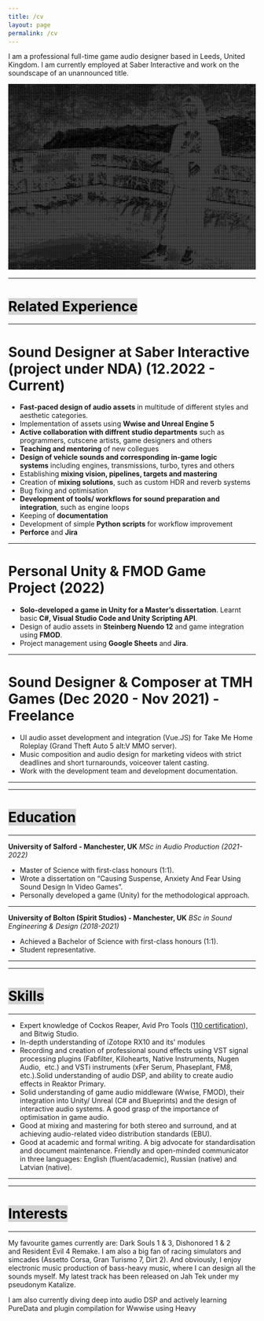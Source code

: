 ```yaml
---
title: /cv
layout: page
permalink: /cv
---
```

I am a professional full-time game audio designer based in Leeds, United Kingdom. I am currently employed at Saber Interactive and work on the soundscape of an unannounced title.


<img src="https://github.com/Katalize/nikitakatilisaudio.dev/blob/main/_media/ascii-art%20(7).jpg?raw=true" alt="Picture Description" width="1000">

<hr class="dotted-line">

<h1><mark style="background-color: lightgrey;">Related Experience</mark> </h1>

<hr class="dotted-line">

# Sound Designer at Saber Interactive (project under NDA) (12.2022 - Current)

*   **Fast-paced design of audio assets** in multitude of different styles and aesthetic categories.
*   Implementation of assets using **Wwise and Unreal Engine 5**
*   **Active collaboration with diffrent studio departments** such as programmers, cutscene artists, game designers and others
*   **Teaching and mentoring** of new collegues
*   **Design of vehicle sounds and corresponding in-game logic systems** including engines, transmissions, turbo, tyres and others
*   Establishing **mixing vision, pipelines, targets and mastering**
*   Creation of **mixing solutions**, such as custom HDR and reverb systems
*   Bug fixing and optimisation
*   **Development of tools/ workflows for sound preparation and integration**, such as engine loops
*   Keeping of **documentation**
*   Development of simple **Python scripts** for workflow improvement
*   **Perforce** and **Jira**

<hr class="dotted-line">

# Personal Unity & FMOD Game Project (2022)

*   **Solo-developed a game in Unity for a Master’s dissertation**. Learnt basic **C#, Visual Studio Code and Unity Scripting API**.
*   Design of audio assets in **Steinberg Nuendo 12** and game integration using **FMOD**.
*   Project management using **Google Sheets** and **Jira**.

<hr class="dotted-line">

# Sound Designer & Composer at TMH Games (Dec 2020 - Nov 2021) - Freelance

*   UI audio asset development and integration (Vue.JS) for Take Me Home Roleplay (Grand Theft Auto 5 alt:V MMO server).
*   Music composition and audio design for marketing videos with strict deadlines and short turnarounds, voiceover talent casting.
*   Work with the development team and development documentation.


<hr class="dotted-line">
<hr class="dotted-line">

<h1><mark style="background-color: lightgrey;">Education</mark> </h1>

<hr class="dotted-line">

**University of Salford - Manchester, UK**
*MSc in Audio Production (2021-2022)*

*   Master of Science with first-class honours (1:1).
*   Wrote a dissertation on “Causing Suspense, Anxiety And Fear Using Sound Design In Video Games”.
*   Personally developed a game (Unity) for the methodological approach.

<hr class="dotted-line">

**University of Bolton (Spirit Studios) - Manchester, UK**
*BSc in Sound Engineering & Design (2018-2021)*
*   Achieved a Bachelor of Science with first-class honours (1:1).
*   Student representative.

<hr class="dotted-line">
<hr class="dotted-line">
<h1><mark style="background-color: lightgrey;">Skills</mark> </h1>
<hr class="dotted-line">

*   Expert knowledge of Cockos Reaper, Avid Pro Tools ([110 certification](https://www.google.com/url?q=http://training.digidesign.com/listings/listing_admin/user_cert4.cfm?id%3D6089658%26courseid%3D428&sa=D&source=editors&ust=1713798830747267&usg=AOvVaw1aUSsVmNkkegrXtt5aWFey)), and Bitwig Studio.
*   In-depth understanding of iZotope RX10 and its' modules
*   Recording and creation of professional sound effects using VST signal processing plugins (Fabfilter, Kilohearts, Native Instruments, Nugen Audio,  etc.) and VSTi instruments (xFer Serum, Phaseplant, FM8, etc.).Solid understanding of audio DSP, and ability to create audio effects in Reaktor Primary.
*   Solid understanding of game audio middleware (Wwise, FMOD), their integration into Unity/ Unreal (C\# and Blueprints) and the design of interactive audio systems. A good grasp of the importance of optimisation in game audio.
*   Good at mixing and mastering for both stereo and surround, and at achieving audio-related video distribution standards (EBU).
*   Good at academic and formal writing. A big advocate for standardisation and document maintenance. Friendly and open-minded communicator in three languages: English (fluent/academic), Russian (native) and Latvian (native).


<hr class="dotted-line">
<hr class="dotted-line">
<h1><mark style="background-color: lightgrey;">Interests</mark> </h1>
<hr class="dotted-line">


My favourite games currently are: Dark Souls 1 & 3, Dishonored 1 & 2 and Resident Evil 4 Remake. I am also a big fan of racing simulators and simcades (Assetto Corsa, Gran Turismo 7, Dirt 2). And obviously, I enjoy electronic music production of bass-heavy music, where I can design all the sounds myself. My latest track has been released on Jah Tek under my pseudonym Katalize.

I am also currently diving deep into audio DSP and actively learning PureData and plugin compilation for Wwwise using Heavy